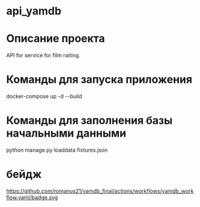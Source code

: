 # api_yamdb


# Описание проекта
API for service for film raiting.


# Команды для запуска приложения
docker-compose up -d --build 

# Команды для заполнения базы начальными данными
python manage.py loaddata fixtures.json

# бейдж
https://github.com/romanus21/yamdb_final/actions/workflows/yamdb_workflow.yaml/badge.svg
